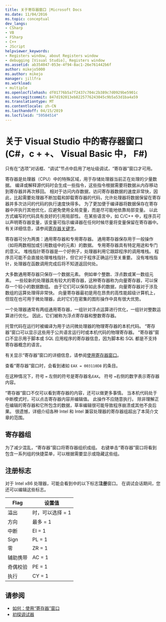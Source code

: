 ```yaml
---
title: 关于寄存器窗口 |Microsoft Docs
ms.date: 11/04/2016
ms.topic: conceptual
dev_langs:
- CSharp
- VB
- FSharp
- C++
- JScript
helpviewer_keywords:
- Registers window, about Registers window
- debugging [Visual Studio], Registers window
ms.assetid: ab354047-053e-4f94-8ac1-26e761442b6f
author: mikejo5000
ms.author: mikejo
manager: jillfra
ms.workload:
- multiple
ms.openlocfilehash: df01776b5a7f2437c704c2b389c7d0929be5901c
ms.sourcegitcommit: 847d192013eb8225776243045c9b5a53d1ba4a59
ms.translationtype: MT
ms.contentlocale: zh-CN
ms.lasthandoff: 04/15/2019
ms.locfileid: "59584514"
---
```

# <a name="about-the-registers-window-in-visual-studio-c-c-visual-basic-f"></a>关于 Visual Studio 中的寄存器窗口 (C#，c + +、 Visual Basic 中， F#)

只有在“选项”对话框、“调试”节点中启用了地址级调试，“寄存器”窗口才可用。

 寄存器是处理器（CPU）中的特殊区域，用于存储处理器当前正在处理的少量数据。 编译或解释源代码时会生成一些指令，这些指令根据需要将数据从内存移动到寄存器并再次移回。 相对于访问内存数据，访问寄存器数据的速度非常快，因此，比起需要处理器不断加载和卸载寄存器的代码，允许处理器将数据保留在寄存器并多次访问的代码的执行速度快得多。 为了更加便于编译器将数据保存在寄存器中并执行其他优化，应避免使用全局变量，而是尽可能地依靠局部变量。 以此方式编写的代码具有良好的引用局部性。 在某些语言中，如 C/C++ 中，程序员可以声明寄存器变量，该变量可指示编译器在任何时候尽量将变量保留在寄存器中。 有关详细信息，请参阅[寄存器关键字](https://msdn.microsoft.com/library/5b66905a-2f7f-4918-bb55-5e66d4bc50f9)。

 寄存器可分为两类：通用寄存器和专用寄存器。 通用寄存器保存用于一般操作（如将两数相加或引用数组中的元素）的数据。 专用寄存器具有特定用途和专门的意义。 堆栈指针寄存器是一个好例子，处理器利用它跟踪程序的调用堆栈。 程序员可能不会直接处理堆栈指针，但它对于程序正确运行至关重要。 没有堆栈指针，处理器在函数调用完成后将不知道返回何处。

 大多数通用寄存器只保存一个数据元素。 例如单个整数、浮点数或某一数组元素。 一些较新的处理器具有较大的寄存器，这种寄存器称为向量寄存器，可以保存一个较小的数据数组。 由于它们可以保存如此多的数据，向量寄存器对于涉及数组的运算处理得非常快。 向量寄存器最初是用在昂贵的高性能超级计算机上，但现在也可用于微处理器，此时它们在密集的图形操作中具有很大优势。

 一个处理器通常有两组通用寄存器，一组针对浮点运算进行优化，一组针对整数运算进行优化。 因此，它们被称为浮点寄存器和整数寄存器。

 托管代码在运行时被编译为用于访问微处理器的物理寄存器的本机代码。 “寄存器”窗口可以显示这些用于公共语言运行时或本机代码的物理寄存器。 “寄存器”窗口不显示用于脚本或 SQL 应用程序的寄存器信息，因为脚本和 SQL 都是不支持寄存器概念的语言。

 有关显示“寄存器”窗口的详细信息，请参阅[使用寄存器窗口](../debugger/how-to-use-the-registers-window.md)。

 查看“寄存器”窗口时，会看到诸如 `EAX = 003110D8` 的条目。

 在这种情况下，符号 `=` 左侧的符号是寄存器名`EAX`。 符号 `=`右侧的数字表示寄存器内容。

 “寄存器”窗口不仅可以看到寄存器的内容，还可以做更多事情。 当本机代码处于中断模式时，可以点击寄存器内容并编辑值。 此操作不应随意执行。 除非理解正在编辑的寄存器和它所包含的数据，草率编辑很可能导致程序崩溃或其他不良后果。 很遗憾，详细介绍各种 Intel 和 Intel 兼容处理器的寄存器组超出了本简介文章的范围。

## <a name="register-groups"></a>寄存器组

为了减少混乱，“寄存器”窗口将寄存器组织成组。 右键单击“寄存器”窗口将看到包含一系列组的快捷菜单，可以根据需要显示或隐藏这些组。

## <a name="register-flags"></a>注册标志

对于 Intel x86 处理器，可能会看到中的以下标志**注册**窗口。 在调试会话期间，您还可以编辑这些标志。

|Flag|设置值|
|-|-|
|溢出|时，可以选择 = 1|
|方向|最多 = 1|
|中断|EI = 1|
|Sign|PL = 1|
|零|ZR = 1|
|辅助携带|AC = 1|
|奇偶校验|PE = 1|
|执行|CY = 1|

## <a name="see-also"></a>请参阅
- [如何：使用“寄存器”窗口](../debugger/how-to-use-the-registers-window.md)
- [初探调试器](../debugger/debugger-feature-tour.md)